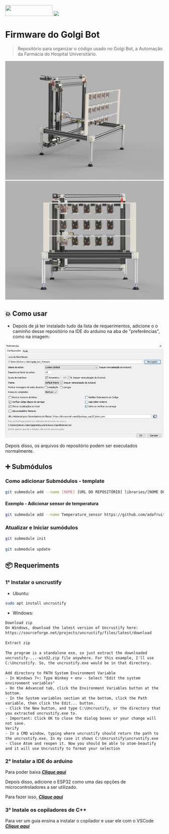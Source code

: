 <p>
  <img src="https://forthebadge.com/images/badges/made-with-c-plus-plus.svg" width="150px" height="35px"/>
  <img src="https://forthebadge.com/images/badges/built-with-love.svg"/>
</p>

# Firmware do Golgi Bot
> Repositório para organizar o código usado no Golgi Bot, a Automação da Farmácia do Hospital Universitário.

<p>
  <img src="assets\img\Angulada.png" width="800em" height="auto"/>
  <img src="assets\img\Frontal.png"  width="800em" height="auto"/>
</p>

## 💥  Como usar

- Depois de já ter instalado tudo da lista de requerimentos, adicione o o caminho desse repositório na IDE do arduino na aba de "preferências", como na imagem:

![caminho na IDE do arduino](assets/img/path.png)

Depois disso, os arquivos do repositório podem ser executados normalmente.

## ➕ Submódulos

### Como adicionar Submódulos - template
```bash
git submodule add --name [NOME] [URL DO REPOSITÓRIO] libraries/[NOME DO REPOSITÓRIO]
```
#### Exemplo - Adicionar sensor de temperatura
```bash
git submodule add --name Temperature_sensor https://github.com/adafruit/DHT-sensor-library.git libraries/DHT-sensor-library
```
### Atualizar e Iniciar sumódulos
```bash
git submodule init

git submodule update
```

## 📦 Requeriments

### 1° Instalar o uncrustify

- Ubuntu:
```bash
sudo apt install uncrustify
```

- Windows:

```
Download zip
On Windows, download the latest version of Uncrustify here: https://sourceforge.net/projects/uncrustify/files/latest/download

Extract zip

The program is a standalone exe, so just extract the downloaded uncrustify-...-win32.zip file anywhere. For this example, I'll use C:\Uncrustify. So, the uncrustify.exe would be in that directory.

Add directory to PATH System Environment Variable
- In Windows 7+: Type Winkey + env - Select "Edit the system environment variables"
- On the Advanced tab, click the Environment Variables button at the bottom.
- In the System variables section at the bottom, click the Path variable, then click the Edit... button.
- Click the New button, and type C:\Uncrustify, or the directory that you extracted uncrustify.exe to.
- Important: Click OK to close the dialog boxes or your change will not save.
Verify
- In a CMD window, typing where uncrustify should return the path to the uncrustify.exe. In my case it shows C:\Uncrustify\uncrustify.exe
- Close Atom and reopen it. Now you should be able to atom-beautify and it will use Uncrustify to format your selection
```

### 2° Instalar a IDE do arduino 

Para poder baixa  ***[Clique aqui](https://www.arduino.cc/en/software)***

Depois disso, adicione o ESP32 como uma das opções de microcontroladores a ser utilizado.

Para fazer isso, ***[Clique aqui](https://www.usinainfo.com.br/blog/programar-esp32-com-a-ide-arduino-tutorial-completo/)***


### 3° Instale os copiladores de C++ 
Para ver um guia ensina a instalar o copilador e usar ele com o VSCode ***[Clique aqui](https://code.visualstudio.com/docs/cpp/config-mingw)***
